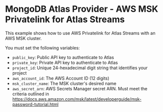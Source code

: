 # MongoDB Atlas Provider - AWS MSK Privatelink for Atlas Streams

This example shows how to use AWS Privatelink for Atlas Streams with an AWS MSK cluster.

You must set the following variables:

- `public_key`: Public API key to authenticate to Atlas
- `private_key`: Private API key to authenticate to Atlas
- `project_id`: Unique 24-hexadecimal digit string that identifies your project
- `aws_account_id`: The AWS Account ID (12 digits)
- `msk_cluster_name`: The MSK cluster's desired name
- `aws_secret_arn`: AWS Secrets Manager secret ARN. Must meet the criteria outlined in https://docs.aws.amazon.com/msk/latest/developerguide/msk-password-tutorial.html
